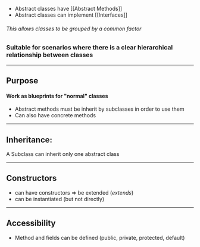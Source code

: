 - Abstract classes have [[Abstract Methods]]
- Abstract classes can implement [[Interfaces]]

###### This allows classes to be grouped by a common factor

### Suitable for scenarios where there is a clear hierarchical relationship between classes
---
## Purpose
#### Work as blueprints for "normal" classes
- Abstract methods must be inherit by subclasses in order to use them
- Can also have concrete methods
---

## Inheritance:
A Subclass can inherit only one abstract class

---
## Constructors
- can have constructors => be extended (*extends*)
- can be instantiated (but not directly)
---
## Accessibility
- Method and fields can be defined (public, private, protected, default)

